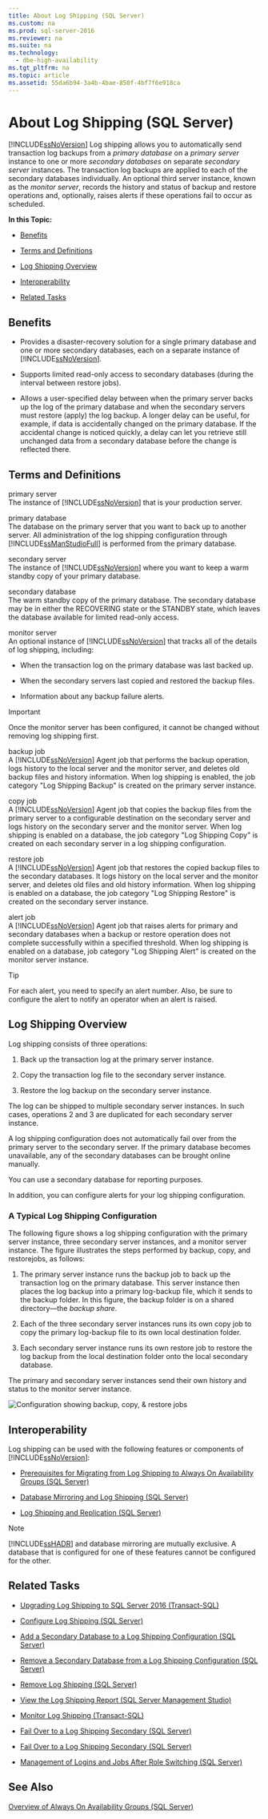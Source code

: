 ```yaml
---
title: About Log Shipping (SQL Server)
ms.custom: na
ms.prod: sql-server-2016
ms.reviewer: na
ms.suite: na
ms.technology: 
  - dbe-high-availability
ms.tgt_pltfrm: na
ms.topic: article
ms.assetid: 55da6b94-3a4b-4bae-850f-4bf7f6e918ca
---
```

# About Log Shipping (SQL Server)
  [!INCLUDE[ssNoVersion](../../Topics/TopicNameContainA/includes/ssNoVersion_md.md)] Log shipping allows you to automatically send transaction log backups from a *primary database* on a *primary server* instance to one or more *secondary databases* on separate *secondary server* instances. The transaction log backups are applied to each of the secondary databases individually. An optional third server instance, known as the *monitor server*, records the history and status of backup and restore operations and, optionally, raises alerts if these operations fail to occur as scheduled.  
  
 **In this Topic:**  
  
-   [Benefits](#Benefits)  
  
-   [Terms and Definitions](#TermsAndDefinitions)  
  
-   [Log Shipping Overview](#ComponentsAndConcepts)  
  
-   [Interoperability](#Interoperability)  
  
-   [Related Tasks](#RelatedTasks)  
  
##  <a name="Benefits"></a> Benefits  
  
-   Provides a disaster-recovery solution for a single primary database and one or more secondary databases, each on a separate instance of [!INCLUDE[ssNoVersion](../../Topics/TopicNameContainA/includes/ssNoVersion_md.md)].  
  
-   Supports limited read-only access to secondary databases (during the interval between restore jobs).  
  
-   Allows a user-specified delay between when the primary server backs up the log of the primary database and when the secondary servers must restore (apply) the log backup. A longer delay can be useful, for example, if data is accidentally changed on the primary database. If the accidental change is noticed quickly, a delay can let you retrieve still unchanged data from a secondary database before the change is reflected there.  
  
##  <a name="TermsAndDefinitions"></a> Terms and Definitions  
 primary server  
 The instance of [!INCLUDE[ssNoVersion](../../Topics/TopicNameContainA/includes/ssNoVersion_md.md)] that is your production server.  
  
 primary database  
 The database on the primary server that you want to back up to another server. All administration of the log shipping configuration through [!INCLUDE[ssManStudioFull](../../Topics/TopicNameContainA/includes/ssManStudioFull_md.md)] is performed from the primary database.  
  
 secondary server  
 The instance of [!INCLUDE[ssNoVersion](../../Topics/TopicNameContainA/includes/ssNoVersion_md.md)] where you want to keep a warm standby copy of your primary database.  
  
 secondary database  
 The warm standby copy of the primary database. The secondary database may be in either the RECOVERING state or the STANDBY state, which leaves the database available for limited read-only access.  
  
 monitor server  
 An optional instance of [!INCLUDE[ssNoVersion](../../Topics/TopicNameContainA/includes/ssNoVersion_md.md)] that tracks all of the details of log shipping, including:  
  
-   When the transaction log on the primary database was last backed up.  
  
-   When the secondary servers last copied and restored the backup files.  
  
-   Information about any backup failure alerts.  
  
> [!IMPORTANT]  
>  Once the monitor server has been configured, it cannot be changed without removing log shipping first.  
  
 backup job  
 A [!INCLUDE[ssNoVersion](../../Topics/TopicNameContainA/includes/ssNoVersion_md.md)] Agent job that  performs the backup operation, logs history to the local server and the monitor server, and deletes old backup files and history information. When log shipping is enabled, the job category "Log Shipping Backup" is created on the primary server instance.  
  
 copy job  
 A [!INCLUDE[ssNoVersion](../../Topics/TopicNameContainA/includes/ssNoVersion_md.md)] Agent job that copies the backup files from the primary server to a configurable destination on the secondary server and logs history on the secondary server and the monitor server. When log shipping is enabled on a database, the job category "Log Shipping Copy" is created on each secondary server in a log shipping configuration.  
  
 restore job  
 A [!INCLUDE[ssNoVersion](../../Topics/TopicNameContainA/includes/ssNoVersion_md.md)] Agent job that restores the copied backup files to the secondary databases. It logs history on the local server and the monitor server, and deletes old files and old history information. When log shipping is enabled on a database, the job category "Log Shipping Restore" is created on the secondary server instance.  
  
 alert job  
 A [!INCLUDE[ssNoVersion](../../Topics/TopicNameContainA/includes/ssNoVersion_md.md)] Agent job that raises alerts for primary and secondary databases when a backup or restore operation does not complete successfully within a specified threshold. When log shipping is enabled on a database, job category "Log Shipping Alert" is created on the monitor server instance.  
  
> [!TIP]  
>  For each alert, you need to specify an alert number. Also, be sure to configure the alert to notify an operator when an alert is raised.  
  
##  <a name="ComponentsAndConcepts"></a> Log Shipping Overview  
 Log shipping consists of three operations:  
  
1.  Back up the transaction log at the primary server instance.  
  
2.  Copy the transaction log file to the secondary server instance.  
  
3.  Restore the log backup on the secondary server instance.  
  
 The log can be shipped to multiple secondary server instances. In such cases, operations 2 and 3 are duplicated for each secondary server instance.  
  
 A log shipping configuration does not automatically fail over from the primary server to the secondary server. If the primary database becomes unavailable, any of the secondary databases can be brought online manually.  
  
 You can use a secondary database for reporting purposes.  
  
 In addition, you can configure alerts for your log shipping configuration.  
  
### A Typical Log Shipping Configuration  
 The following figure shows a log shipping configuration with the primary server instance, three secondary server instances, and a monitor server instance. The figure illustrates the steps performed by backup, copy, and restorejobs, as follows:  
  
1.  The primary server instance runs the backup job to back up the transaction log on the primary database. This server instance then places the log backup into a primary log-backup file, which it sends to the backup folder.  In this figure, the backup folder is on a shared directory—the *backup share*.  
  
2.  Each of the three secondary server instances runs its own copy job to copy the primary log-backup file to its own local destination folder.  
  
3.  Each secondary server instance runs its own restore job to restore the log backup from the local destination folder onto the local secondary database.  
  
 The primary and secondary server instances send their own history and status to the monitor server instance.  
  
 ![Configuration showing backup, copy, & restore jobs](../../Topics/TopicNameNotContainA/media/LS_Typical_Configuration.gif "LS_Typical_Configuration")  
  
##  <a name="Interoperability"></a> Interoperability  
 Log shipping can be used with the following features or components of [!INCLUDE[ssNoVersion](../../Topics/TopicNameContainA/includes/ssNoVersion_md.md)]:  
  
-   [Prerequisites for Migrating from Log Shipping to Always On Availability Groups &#40;SQL Server&#41;](../../Topics/TopicNameNotContainA/Prerequisites-for-Migrating-from-Log-Shipping-to-Always-On-Availability-Groups--SQL-Server-.md)  
  
-   [Database Mirroring and Log Shipping &#40;SQL Server&#41;](../../Topics/TopicNameNotContainA/Database-Mirroring-and-Log-Shipping--SQL-Server-.md)  
  
-   [Log Shipping and Replication &#40;SQL Server&#41;](../../Topics/TopicNameNotContainA/Log-Shipping-and-Replication--SQL-Server-.md)  
  
> [!NOTE]  
>  [!INCLUDE[ssHADR](../../Topics/TopicNameContainA/includes/ssHADR_md.md)] and database mirroring are mutually exclusive. A database that is configured for one of these features cannot be configured for the other.  
  
##  <a name="RelatedTasks"></a> Related Tasks  
  
-   [Upgrading Log Shipping to SQL Server 2016 &#40;Transact-SQL&#41;](../../Topics/TopicNameNotContainA/Upgrading-Log-Shipping-to-SQL-Server-2016--Transact-SQL-.md)  
  
-   [Configure Log Shipping &#40;SQL Server&#41;](../../Topics/TopicNameNotContainA/Configure-Log-Shipping--SQL-Server-.md)  
  
-   [Add a Secondary Database to a Log Shipping Configuration &#40;SQL Server&#41;](../../Topics/TopicNameContainA/Add-a-Secondary-Database-to-a-Log-Shipping-Configuration--SQL-Server-.md)  
  
-   [Remove a Secondary Database from a Log Shipping Configuration &#40;SQL Server&#41;](../../Topics/TopicNameContainA/Remove-a-Secondary-Database-from-a-Log-Shipping-Configuration--SQL-Server-.md)  
  
-   [Remove Log Shipping &#40;SQL Server&#41;](../../Topics/TopicNameNotContainA/Remove-Log-Shipping--SQL-Server-.md)  
  
-   [View the Log Shipping Report &#40;SQL Server Management Studio&#41;](../../Topics/TopicNameNotContainA/View-the-Log-Shipping-Report--SQL-Server-Management-Studio-.md)  
  
-   [Monitor Log Shipping &#40;Transact-SQL&#41;](../../Topics/TopicNameNotContainA/Monitor-Log-Shipping--Transact-SQL-.md)  
  
-   [Fail Over to a Log Shipping Secondary &#40;SQL Server&#41;](../../Topics/TopicNameContainA/Fail-Over-to-a-Log-Shipping-Secondary--SQL-Server-.md)  
  
-   [Fail Over to a Log Shipping Secondary &#40;SQL Server&#41;](../../Topics/TopicNameContainA/Fail-Over-to-a-Log-Shipping-Secondary--SQL-Server-.md)  
  
-   [Management of Logins and Jobs After Role Switching &#40;SQL Server&#41;](../../Topics/TopicNameNotContainA/Management-of-Logins-and-Jobs-After-Role-Switching--SQL-Server-.md)  
  
## See Also  
 [Overview of Always On Availability Groups &#40;SQL Server&#41;](../../Topics/TopicNameNotContainA/Overview-of-Always-On-Availability-Groups--SQL-Server-.md)  
  
  